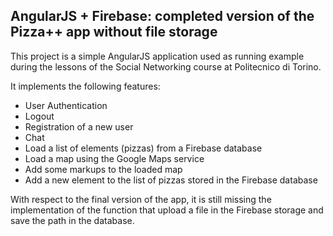 ## AngularJS + Firebase: completed version of the Pizza++ app without file storage ##

This project is a simple AngularJS application used as running example during the lessons of the Social Networking course at Politecnico di Torino.

It implements the following features:

- User Authentication
- Logout
- Registration of a new user
- Chat
- Load a list of elements (pizzas) from a Firebase database
- Load a map using the Google Maps service
- Add some markups to the loaded map
- Add a new element to the list of pizzas stored in the Firebase database

With respect to the final version of the app, it is still missing the implementation of the function that upload a file in the Firebase storage and save the path in the database.